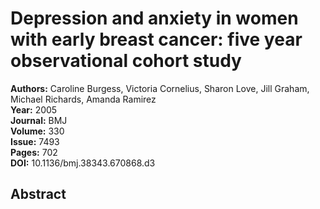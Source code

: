 # Depression and anxiety in women with early breast cancer: five year observational cohort study

**Authors:** Caroline Burgess, Victoria Cornelius, Sharon Love, Jill Graham, Michael Richards, Amanda Ramirez  
**Year:** 2005  
**Journal:** BMJ  
**Volume:** 330  
**Issue:** 7493  
**Pages:** 702  
**DOI:** 10.1136/bmj.38343.670868.d3  

## Abstract


